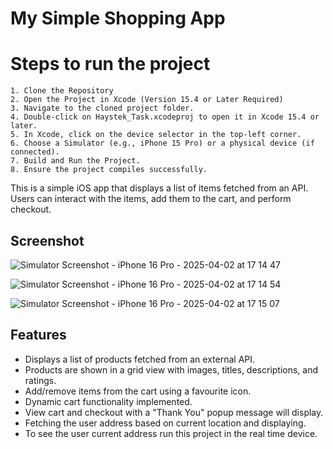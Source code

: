 # My Simple Shopping App

# Steps to run the project
    1. Clone the Repository
    2. Open the Project in Xcode (Version 15.4 or Later Required)
    3. Navigate to the cloned project folder.
    4. Double-click on Haystek_Task.xcodeproj to open it in Xcode 15.4 or later.
    5. In Xcode, click on the device selector in the top-left corner.
    6. Choose a Simulator (e.g., iPhone 15 Pro) or a physical device (if connected).
    7. Build and Run the Project.
    8. Ensure the project compiles successfully.

This is a simple iOS app that displays a list of items fetched from an API. Users can interact with the items, add them to the cart, and perform checkout.

## Screenshot

![Simulator Screenshot - iPhone 16 Pro - 2025-04-02 at 17 14 47](https://github.com/user-attachments/assets/cea790ba-6955-41f5-97c8-6781f54cd33a) 

![Simulator Screenshot - iPhone 16 Pro - 2025-04-02 at 17 14 54](https://github.com/user-attachments/assets/d9d1912f-839b-412a-adc8-8508dfca0218)

![Simulator Screenshot - iPhone 16 Pro - 2025-04-02 at 17 15 07](https://github.com/user-attachments/assets/9a4ce0c0-d105-4914-96bf-8d5117d54d82)

## Features
- Displays a list of products fetched from an external API.
- Products are shown in a grid view with images, titles, descriptions, and ratings.
- Add/remove items from the cart using a favourite icon.
- Dynamic cart functionality implemented. 
- View cart and checkout with a "Thank You" popup message will display.
- Fetching the user address based on current location and displaying. 
- To see the user current address run this project in the real time device.
